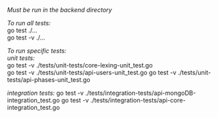 _Must be run in the backend directory_  
  
*To run all tests:*  
    go test ./...  
    go test -v ./...  
  
*To run specific tests:*  
_unit tests:_  
    go test -v ./tests/unit-tests/core-lexing-unit_test.go  
    go test -v ./tests/unit-tests/api-users-unit_test.go
    go test -v ./tests/unit-tests/api-phases-unit_test.go

_integration tests:_
    go test -v ./tests/integration-tests/api-mongoDB-integration_test.go
    go test -v ./tests/integration-tests/api-core-integration_test.go